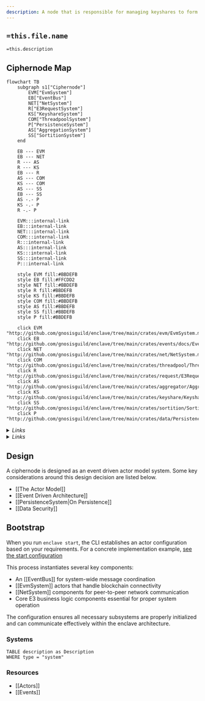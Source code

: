 ```yaml
---
description: A node that is responsible for managing keyshares to form a decryption committee for enclave encrypted data
---
```

## `=this.file.name`

`=this.description`
## Ciphernode Map

```mermaid
flowchart TB
    subgraph s1["Ciphernode"]
        EVM["EvmSystem"]
        EB["EventBus"]
        NET["NetSystem"]
		R["E3RequestSystem"]
        KS["KeyshareSystem"]
        COM["ThreadpoolSystem"]
        P["PersistenceSystem"]
        AS["AggregationSystem"]
        SS["SortitionSystem"]
    end

	EB --- EVM
    EB --- NET
    R --- AS
    R --- KS
    EB --- R
    AS --- COM
    KS --- COM
    AS --- SS
    EB --- SS
    AS -.- P
    KS -.- P
    R -.- P

    EVM:::internal-link
    EB:::internal-link
    NET:::internal-link
    COM:::internal-link
    R:::internal-link
    AS:::internal-link
    KS:::internal-link
    SS:::internal-link
    P:::internal-link

    style EVM fill:#BBDEFB
    style EB fill:#FFCDD2
    style NET fill:#BBDEFB
    style R fill:#BBDEFB
	style KS fill:#BBDEFB
    style COM fill:#BBDEFB
    style AS fill:#BBDEFB
    style SS fill:#BBDEFB
	style P fill:#BBDEFB

    click EVM "http://github.com/gnosisguild/enclave/tree/main/crates/evm/EvmSystem.md"
    click EB "http://github.com/gnosisguild/enclave/tree/main/crates/events/docs/EventBus.md"
    click NET "http://github.com/gnosisguild/enclave/tree/main/crates/net/NetSystem.md"
    click COM "http://github.com/gnosisguild/enclave/tree/main/crates/threadpool/ThreadpoolSystem.md"
    click R "http://github.com/gnosisguild/enclave/tree/main/crates/request/E3RequestSystem.md"
    click AS "http://github.com/gnosisguild/enclave/tree/main/crates/aggregator/AggregationSystem.md"
    click KS "http://github.com/gnosisguild/enclave/tree/main/crates/keyshare/KeyshareSystem.md"
    click SS "http://github.com/gnosisguild/enclave/tree/main/crates/sortition/SortitionSystem.md"
    click P "http://github.com/gnosisguild/enclave/tree/main/crates/data/PersistenceSystem.md"
```
<details>
<summary><i>Links</i></summary>

[[AggregationSystem]]
[[E3RequestSystem]]
[[EventBus]]
[[EvmSystem]]
[[KeyshareSystem]]
[[NetSystem]]
[[PersistenceSystem]]
[[SortitionSystem]]
[[ThreadpoolSystem]]
</details>
<details>
<summary><i>Links</i></summary>

[[AggregationSystem]]
[[E3RequestSystem]]
[[EventBus]]
[[EvmSystem]]
[[KeyshareSystem]]
[[NetSystem]]
[[PersistenceSystem]]
[[SortitionSystem]]
[[ThreadpoolSystem]]
</details>

## Design

A ciphernode is designed as an event driven actor model system. Some key considerations around this design decision are listed below. 

- [[The Actor Model]]
- [[Event Driven Architecture]]
- [[PersistenceSystem|On Persistence]]
- [[Data Security]]

## Bootstrap

When you run `enclave start`, the CLI establishes an actor configuration based on your  requirements. For a concrete implementation example, [see the start configuration](https://github.com/gnosisguild/enclave/blob/main/crates/entrypoint/src/start/start.rs) 

This process instantiates several key components:

- An [[EventBus]] for system-wide message coordination
- [[EvmSystem]] actors that handle blockchain connectivity
- [[NetSystem]] components for peer-to-peer network communication
- Core E3 business logic components essential for proper system operation

The configuration ensures all necessary subsystems are properly initialized and can communicate effectively within the enclave architecture.



### Systems

```dataview
TABLE description as Description
WHERE type = "system"
```


### Resources

- [[Actors]]
- [[Events]]

